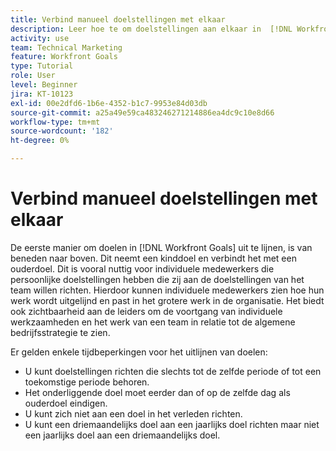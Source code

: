 ```yaml
---
title: Verbind manueel doelstellingen met elkaar
description: Leer hoe te om doelstellingen aan elkaar in  [!DNL Workfront Goals] manueel te verbinden.
activity: use
team: Technical Marketing
feature: Workfront Goals
type: Tutorial
role: User
level: Beginner
jira: KT-10123
exl-id: 00e2dfd6-1b6e-4352-b1c7-9953e84d03db
source-git-commit: a25a49e59ca483246271214886ea4dc9c10e8d66
workflow-type: tm+mt
source-wordcount: '182'
ht-degree: 0%

---
```


# Verbind manueel doelstellingen met elkaar

De eerste manier om doelen in [!DNL Workfront Goals] uit te lijnen, is van beneden naar boven. Dit neemt een kinddoel en verbindt het met een ouderdoel. Dit is vooral nuttig voor individuele medewerkers die persoonlijke doelstellingen hebben die zij aan de doelstellingen van het team willen richten. Hierdoor kunnen individuele medewerkers zien hoe hun werk wordt uitgelijnd en past in het grotere werk in de organisatie. Het biedt ook zichtbaarheid aan de leiders om de voortgang van individuele werkzaamheden en het werk van een team in relatie tot de algemene bedrijfsstrategie te zien.

Er gelden enkele tijdbeperkingen voor het uitlijnen van doelen:

* U kunt doelstellingen richten die slechts tot de zelfde periode of tot een toekomstige periode behoren.
* Het onderliggende doel moet eerder dan of op de zelfde dag als ouderdoel eindigen.
* U kunt zich niet aan een doel in het verleden richten.
* U kunt een driemaandelijks doel aan een jaarlijks doel richten maar niet een jaarlijks doel aan een driemaandelijks doel.
